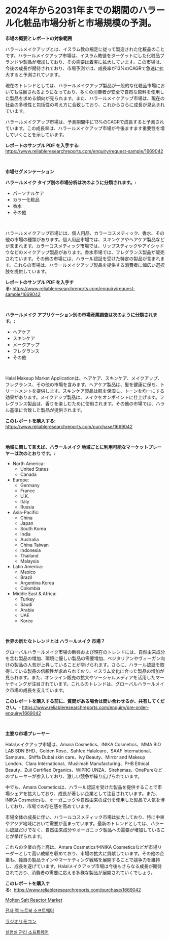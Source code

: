 <p><h1>2024年から2031年までの期間のハラール化粧品市場分析と市場規模の予測。</h1></p><p><strong>市場の概要とレポートの対象範囲</strong></p>
<p><p>ハラールメイクアップとは、イスラム教の規定に従って製造された化粧品のことです。ハラールメイクアップ市場は、イスラム教徒をターゲットにした化粧品ブランドや製品が増加しており、その需要は着実に拡大しています。この市場は、今後の成長が期待されており、市場予測では、成長率が13%のCAGRで急速に拡大すると予測されています。</p><p>現在のトレンドとしては、ハラールメイクアップ製品が一般的な化粧品市場においても注目されるようになっており、多くの消費者が安全で自然な原料を使用した製品を求める傾向が見られます。また、ハラールメイクアップ市場は、現在の社会の多様性と包括性の考え方に合致しており、これからさらに成長が見込まれています。</p><p>ハラールメイクアップ市場は、予測期間中に13%のCAGRで成長すると予測されています。この成長率は、ハラールメイクアップ市場が今後ますます重要性を増していくことを示しています。</p></p>
<p><strong>レポートのサンプル PDF を入手する:</strong> <a href="https://www.reliableresearchreports.com/enquiry/request-sample/1669042">https://www.reliableresearchreports.com/enquiry/request-sample/1669042</a></p>
<p>&nbsp;</p>
<p><strong>市場セグメンテーション</strong></p>
<p><strong>ハラールメイク タイプ別の市場分析は次のように分類されます。:</strong></p>
<p><ul><li>パーソナルケア</li><li>カラー化粧品</li><li>香水</li><li>その他</li></ul></p>
<p>&nbsp;</p>
<p><p>ハラールメイクアップ市場には、個人用品、カラーコスメティック、香水、その他の市場の種類があります。個人用品市場では、スキンケアやヘアケア製品などが含まれます。カラーコスメティック市場では、リップスティックやアイシャドウなどのメイクアップ製品があります。香水市場では、フレグランス製品が販売されています。その他の市場には、ハラール認証を受けた特定の製品が含まれます。これらの市場は、ハラールメイクアップ製品を提供する消費者に幅広い選択肢を提供しています。</p></p>
<p><strong>レポートのサンプル PDF を入手する:</strong>&nbsp;<a href="https://www.reliableresearchreports.com/enquiry/request-sample/1669042">https://www.reliableresearchreports.com/enquiry/request-sample/1669042</a></p>
<p>&nbsp;</p>
<p><strong> ハラールメイク アプリケーション別の市場産業調査は次のように分類されます。:</strong></p>
<p><ul><li>ヘアケア</li><li>スキンケア</li><li>メークアップ</li><li>フレグランス</li><li>その他</li></ul></p>
<p>&nbsp;</p>
<p><p>Halal Makeup Market Applicationは、ヘアケア、スキンケア、メイクアップ、フレグランス、その他の市場を含みます。ヘアケア製品は、髪を健康に保ち、トリートメントを提供します。スキンケア製品は肌を保湿し、トーンを均一にする効果があります。メイクアップ製品は、メイクをオンポイントに仕上げます。フレグランス製品は、香りを楽しむために使用されます。その他の市場では、ハラル基準に合致した製品が提供されます。</p></p>
<p><strong>このレポートを購入する:</strong>&nbsp; <a href="https://www.reliableresearchreports.com/purchase/1669042">https://www.reliableresearchreports.com/purchase/1669042</a></p>
<p>&nbsp;</p>
<p><strong>地域に関して言えば、ハラールメイク 地域ごとに利用可能なマーケットプレーヤーは次のとおりです。:</strong></p>
<p><ul>
    <li>
        North America:
        <ul>
            <li>United States</li>
            <li>Canada</li>
        </ul>
    </li>
    <li>
        Europe:
        <ul>
            <li>Germany</li>
            <li>France</li>
            <li>U.K.</li>
            <li>Italy</li>
            <li>Russia</li>
        </ul>
    </li>
    <li>
        Asia-Pacific:
        <ul>
            <li>China</li>
            <li>Japan</li>
            <li>South Korea</li>
            <li>India</li>
            <li>Australia</li>
            <li>China Taiwan</li>
            <li>Indonesia</li>
            <li>Thailand</li>
            <li>Malaysia</li>
        </ul>
    </li>
    <li>
        Latin America:
        <ul>
            <li>Mexico</li>
            <li>Brazil</li>
            <li>Argentina Korea</li>
            <li>Colombia</li>
        </ul>
    </li>
    <li>
        Middle East & Africa:
        <ul>
            <li>Turkey</li>
            <li>Saudi</li>
            <li>Arabia</li>
            <li>UAE</li>
            <li>Korea</li>
        </ul>
    </li>
    </ul></p>
<p>&nbsp;</p>
<p><strong>世界の新たなトレンドとは ハラールメイク 市場？</strong></p>
<p><p>グローバルハラールメイク市場の新興および現在のトレンドには、自然由来成分を含む製品の増加、環境に優しい製品の需要増加、ベジタリアンやヴィーガン向けの製品の人気が上昇していることが挙げられます。さらに、ハラール認証を取得している製品の信頼性が求められており、イスラム文化に合った製品の増加が見られます。また、オンライン販売の拡大やソーシャルメディアを活用したマーケティングが注目されています。これらのトレンドは、グローバルハラールメイク市場の成長を支えています。</p></p>
<p><strong>このレポートを購入する前に、質問がある場合は問い合わせるか、共有してください。</strong>- <a href="https://www.reliableresearchreports.com/enquiry/pre-order-enquiry/1669042">https://www.reliableresearchreports.com/enquiry/pre-order-enquiry/1669042</a></p>
<p>&nbsp;</p>
<p><strong>主要な市場プレーヤー</strong></p>
<p><p>Halalメイクアップ市場は、Amara Cosmetics、INIKA Cosmetics、MMA BIO LAB SDN BHD、Golden Rose、Sahfee Halalcare、SAAF International、Sampure、Shiffa Dubai skin care、Ivy Beauty、Mirror and Makeup London、Clara International、Muslimah Manufacturing、PHB Ethical Beauty、Zuii Certified Organics、WIPRO UNZA、Sirehemas、OnePureなどのプレーヤーが参入しており、激しい競争が繰り広げられています。</p><p>中でも、Amara Cosmeticsは、ハラール認証を受けた製品を提供することで市場シェアを拡大しており、成長が著しい企業として注目されています。また、INIKA Cosmeticsも、オーガニックや自然由来の成分を使用した製品で人気を博しており、市場での存在感を高めています。</p><p>市場全体の成長に伴い、ハラールコスメティック市場は拡大しており、特に中東やアジア地域において需要が高まっています。最新のトレンドとしては、ハラール認証だけでなく、自然由来成分やオーガニック製品への需要が増加していることが挙げられます。</p><p>これらの企業の売上高は、Amara CosmeticsやINIKA Cosmeticsなどが市場リーダーとして高い成績を収めており、市場の拡大に貢献しています。その他の企業も、独自の製品ラインやマーケティング戦略を展開することで競争力を維持し、成長を遂げています。Halalメイクアップ市場は今後もさらなる成長が期待されており、消費者の需要に応える多様な製品が展開されていくでしょう。</p></p>
<p><strong>このレポートを購入する:</strong>&nbsp;&nbsp;<a href="https://www.reliableresearchreports.com/purchase/1669042">https://www.reliableresearchreports.com/purchase/1669042</a></p>
<p><p><a href="https://github.com/Whitneyboyettebo9kiw7yr13/Market-Research-Report-List-1/blob/main/molten-salt-reactor-market.md">Molten Salt Reactor Market</a></p><p><a href="https://github.com/sammyUltyylrich9067856/Market-Research-Report-List-1/blob/main/450816215164.md">전자 랩 노트북 소프트웨어</a></p><p><a href="https://github.com/ReyesKohler20231/Market-Research-Report-List-1/blob/main/137026016294.md">ラジオリモコン</a></p><p><a href="https://github.com/Elenrrera7685/Market-Research-Report-List-1/blob/main/442992115163.md">실험실 관리 소프트웨어</a></p></p>